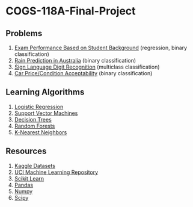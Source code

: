 # COGS-118A-Final-Project

## Problems
1. [Exam Performance Based on Student Background](https://www.kaggle.com/spscientist/students-performance-in-exams) (regression, binary classification)
2. [Rain Prediction in Australia](https://www.kaggle.com/jsphyg/weather-dataset-rattle-package) (binary classification)
3. [Sign Language Digit Recognition](https://www.kaggle.com/ardamavi/sign-language-digits-dataset) (multiclass classification)
4. [Car Price/Condition Acceptability](http://archive.ics.uci.edu/ml/datasets/Car+Evaluation) (binary classification)

## Learning Algorithms
1. [Logistic Regression](https://scikit-learn.org/stable/modules/generated/sklearn.linear_model.LogisticRegression.html)
2. [Support Vector Machines](https://scikit-learn.org/stable/modules/generated/sklearn.svm.SVC.html)
3. [Decision Trees](https://scikit-learn.org/stable/modules/generated/sklearn.tree.DecisionTreeClassifier.html)
4. [Random Forests](https://scikit-learn.org/stable/modules/generated/sklearn.ensemble.RandomForestClassifier.html)
5. [K-Nearest Neighbors](https://scikit-learn.org/stable/modules/generated/sklearn.neighbors.KNeighborsClassifier.html)

## Resources
1. [Kaggle Datasets](https://www.kaggle.com/datasets)
2. [UCI Machine Learning Repository](http://archive.ics.uci.edu/ml/datasets.html)
3. [Scikit Learn](https://scikit-learn.org)
4. [Pandas](https://pandas.pydata.org/)
5. [Numpy](http://www.numpy.org/)
6. [Scipy](https://www.scipy.org/)
